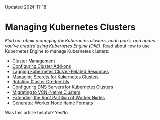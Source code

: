 Updated 2024-11-18
# Managing Kubernetes Clusters
_Find out about managing the Kubernetes clusters, node pools, and nodes you've created using Kubernetes Engine (OKE)._
Read about how to use Kubernetes Engine to manage Kubernetes clusters:
  * [Cluster Management](https://docs.oracle.com/en-us/iaas/Content/ContEng/Tasks/contengclustermanagement_topic.htm#contengclustermanagement_topic "Describes how to manage clusters with Kubernetes Engine \(OKE\).")
  * [Configuring Cluster Add-ons](https://docs.oracle.com/en-us/iaas/Content/ContEng/Tasks/contengconfiguringclusteraddons.htm#contengconfiguringclusteraddons "Find out about configuring cluster add-ons in clusters you create using Kubernetes Engine \(OKE\).")
  * [Tagging Kubernetes Cluster-Related Resources](https://docs.oracle.com/en-us/iaas/Content/ContEng/Tasks/contengtaggingclusterresources.htm#contengtaggingclusterresources "Find out about tagging cluster-related resources you create using Kubernetes Engine \(OKE\).")
  * [Managing Secrets for Kubernetes Clusters](https://docs.oracle.com/en-us/iaas/Content/ContEng/Tasks/contengmanagingsecrets.htm#contengmanagingsecrets "Find out about the options for storing secrets for applications running on the Kubernetes clusters you've created using Kubernetes Engine \(OKE\).")
  * [Rotating Cluster Credentials](https://docs.oracle.com/en-us/iaas/Content/ContEng/Tasks/contengrotatingcredentials.htm#contengrotatingcredentials "Find out how to rotate the credentials of clusters you've created using Kubernetes Engine \(OKE\).")
  * [Configuring DNS Servers for Kubernetes Clusters](https://docs.oracle.com/en-us/iaas/Content/ContEng/Tasks/contengconfiguringdnsserver.htm#Configuring_DNS_Servers_for_Kubernetes_Clusters "Find out how to configure DNS servers for Kubernetes clusters you've created using Kubernetes Engine \(OKE\).")
  * [Migrating to VCN-Native Clusters](https://docs.oracle.com/en-us/iaas/Content/ContEng/Tasks/contengmigratingclusters.htm#migrating_clusters_to_native_vcns "Find out how to migrate a cluster to integrate its Kubernetes API endpoint into your own VCN, using Kubernetes Engine \(OKE\).")
  * [Extending the Root Partition of Worker Nodes](https://docs.oracle.com/en-us/iaas/Content/ContEng/Tasks/contengextendingrootpartitionmanually.htm#contengextendingrootpartitionmanually "Find out how to extend the root partition of worker nodes you've created using Kubernetes Engine \(OKE\).")
  * [Generated Worker Node Name Formats](https://docs.oracle.com/en-us/iaas/Content/ContEng/Reference/contenggeneratednodenames.htm#contenggeneratednodenames "Find out about the format of the names that Kubernetes Engine \(OKE\) gives to worker nodes in the clusters it creates.")


Was this article helpful?
YesNo

